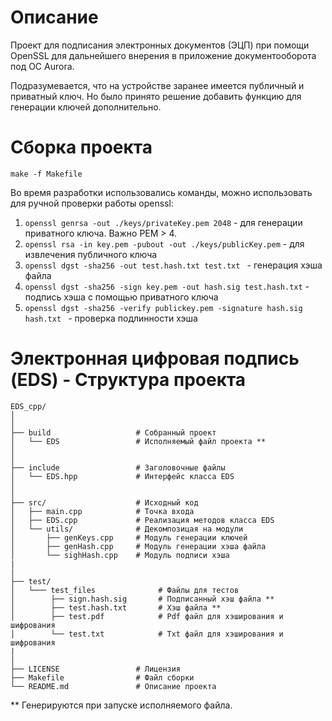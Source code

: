 # Описание
Проект для подписания электронных документов (ЭЦП) при помощи OpenSSL для дальнейшего внерения в приложение документооборота под OC Aurora.

Подразумевается, что на устройстве заранее имеется публичный и приватный ключ. 
Но было принято решение добавить функцию для генерации ключей дополнительно.


# Сборка проекта

```
make -f Makefile
```


Во время разработки использовались команды, можно использовать для ручной проверки работы openssl:
  1. ```openssl genrsa -out ./keys/privateKey.pem 2048``` - для генерации приватного ключа. Важно PEM > 4.
  2. ```openssl rsa -in key.pem -pubout -out ./keys/publicKey.pem``` - для извлечения публичного ключа
  3. ```openssl dgst -sha256 -out test.hash.txt test.txt ``` - генерация хэша файла
  4. ```openssl dgst -sha256 -sign key.pem -out hash.sig test.hash.txt``` - подпись хэша с помощью приватного ключа
  5. ```openssl dgst -sha256 -verify publickey.pem -signature hash.sig hash.txt ``` - проверка подлинности хэша


# Электронная цифровая подпись (EDS) - Структура проекта
```
EDS_cpp/
│
│
├── build                   # Собранный проект
│   └── EDS                 # Исполняемый файл проекта **
│
│
├── include                 # Заголовочные файлы
│   └── EDS.hpp             # Интерфейс класса EDS
│
│
├── src/                    # Исходный код
│   ├── main.cpp            # Точка входа
│   ├── EDS.cpp             # Реализация методов класса EDS 
│   └── utils/              # Декомпозицая на модули
│       ├── genKeys.cpp     # Модуль генерации ключей
│       ├── genHash.cpp     # Модуль генерации хэша файла
│       └── sighHash.cpp    # Модуль подписи хэша
|
│
├── test/   
│   └─── test_files              # Файлы для тестов    
│        ├── sign.hash.sig       # Подписанный хэш файла **
│        ├── test.hash.txt       # Хэш файла **
│        ├── test.pdf            # Pdf файл для хэширования и шифрования
│        └── test.txt            # Txt файл для хэширования и шифрования
|
│
├── LICENSE                 # Лицензия
├── Makefile                # Файл сборки
└── README.md               # Описание проекта
```

** Генерируются при запуске исполняемого файла.


